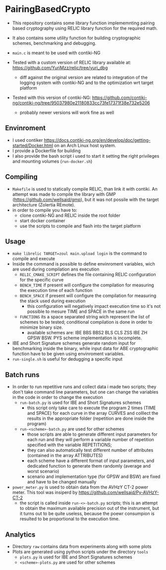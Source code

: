 # PairingBasedCrypto

* This repository contains some library function implememnting pairing based cryptography using RELIC library function for the required math. 
* It also contains some utility function for building cryptographic schemes, benchmarking and debugging.
* `main.c` is meant to be used with contiki-NG 

* Tested with a custom version of RELIC library available at: https://github.com/YuriMzz/relic/tree/yuri_dbg
  * diff against the original version are related to integration of the logging system with contiki-NG and to the optimization wrt target platform
  
* Tested with this version of contiki-NG: https://github.com/contiki-ng/contiki-ng/tree/95037980e21180833cc73fe17371f38e732e5206
  * probably newer versions will work fine as well

## Envinroment
* I used contiker https://docs.contiki-ng.org/en/develop/doc/getting-started/Docker.html on an Arch Linux host system.
* I provide a Dockerfile for building
* I also provide the bash script i used to start it setting the right privileges and mounting volumes (`run-docker.sh`)

## Compiling
* `Makefile` is used to statically compile RELIC, than link it with contiki. An attempt was made to compile the library with GMP (https://github.com/wellsaid/gmp), but it was not possile with the target architecture (Zolertia REmote).
* in order to compile you have to:
  * clone contiki-NG and RELIC inside the root folder
  * start docker container
  * use the scripts to compile and flash into the target platform

## Usage
* `make librelic TARGET=zoul main.upload login` is the command to compile and execute
* Inside the command is possible to define envinroment variables, wich are used during compilation ans execution
  * `RELIC_CMAKE_SCRIPT` defines the file containing RELIC configuration for the specific curve
  * `BENCH_TIME` if present will configure the compilation for measuring the execution time of each function
  * `BENCH_SPACE` if present will configure the compilation for measuring the stack used during execution
    * this configuration will negatively impact execution time so it's not possible to mesure TIME and SPACE in the same run
  * `FUNCTIONS` its a space separated string wich represent the list of schemes to be tested; conditional compilation is done in order to minimize binary size.
    * available schemes are: IBE BBS BBS2 BLS CLS ZSS IBE ZH GPSW BSW. PYS scheme implementation is incomplete.
* IBE and Short Signature schemes generate random input for benchmarking inside the binary, while input data for ABE cryptographic function have to be given using envinroment variables. 
* `run-single.sh` is useful for dedugging a specific input

## Batch runs
* In order to run repetitive runs and collect data i made two scripts; they don't take command line parameters, but one can change the variables in the code in order to change the execution
  * `run-batch.py` is used for IBE and Short Signatures schemes
    * this script only take care to execute the program 2 times (TIME and SPACE) for each curve in the array CURVES and colllect the results in the appropriate folder (repetition are done inside the program)
  * `run-<scheme>-batch.py` are used for other schemes 
    * those scripts are able to generate different input parameters for each run and they will perform a variable number of repetition specified with the variable REPETITIONS; 
    * they can also automatically test different number of attributes (contained in the array ATTRIBUTES)
    * each scheme have a different format of input parameters, and dedicated function to generate them randomly (average and worst scenario)
    * scenario and implementation type (for GPSW and BSW) are fixed and have to be changed manually
* `power_meter.py` is used to obtain data from the AVHzY CT-2 power meter. This tool was insiperd by https://github.com/wellsaid/Py-AVHzY-CT-2
  * the script is called inside `run-<>-batch.py` scripts; this is an attempt to obtain the maximum available precision out of the instrument, but it turns out to be quite useless, because the poewr consumpion is resulted to be proportional to the execution time.

## Analytics
* Directory `raw` contains data from experiments along with some plots
* Plots are generated using python scripts under the directory `tools`
  * `plots.py` is used for IBE and Short Signatures schemes
  * `<scheme>-plots.py` are used for other schemes
